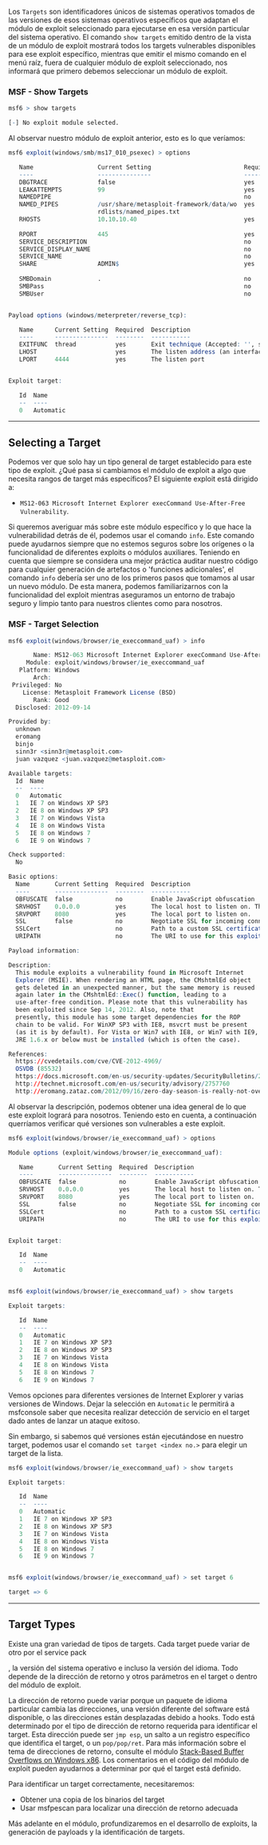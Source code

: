 Los `Targets` son identificadores únicos de sistemas operativos tomados de las versiones de esos sistemas operativos específicos que adaptan el módulo de exploit seleccionado para ejecutarse en esa versión particular del sistema operativo. El comando `show targets` emitido dentro de la vista de un módulo de exploit mostrará todos los targets vulnerables disponibles para ese exploit específico, mientras que emitir el mismo comando en el menú raíz, fuera de cualquier módulo de exploit seleccionado, nos informará que primero debemos seleccionar un módulo de exploit.

### MSF - Show Targets

```r
msf6 > show targets

[-] No exploit module selected.
```

Al observar nuestro módulo de exploit anterior, esto es lo que veríamos:

```r
msf6 exploit(windows/smb/ms17_010_psexec) > options

   Name                  Current Setting                          Required  Description
   ----                  ---------------                          --------  -----------
   DBGTRACE              false                                    yes       Show extra debug trace info
   LEAKATTEMPTS          99                                       yes       How many times to try to leak transaction
   NAMEDPIPE                                                      no        A named pipe that can be connected to (leave blank for auto)
   NAMED_PIPES           /usr/share/metasploit-framework/data/wo  yes       List of named pipes to check
                         rdlists/named_pipes.txt
   RHOSTS                10.10.10.40                              yes       The target host(s), see https://github.com/rapid7/metasploit-framework
                                                                            /wiki/Using-Metasploit
   RPORT                 445                                      yes       The Target port (TCP)
   SERVICE_DESCRIPTION                                            no        Service description to to be used on target for pretty listing
   SERVICE_DISPLAY_NAME                                           no        The service display name
   SERVICE_NAME                                                   no        The service name
   SHARE                 ADMIN$                                   yes       The share to connect to, can be an admin share (ADMIN$,C$,...) or a no
                                                                            rmal read/write folder share
   SMBDomain             .                                        no        The Windows domain to use for authentication
   SMBPass                                                        no        The password for the specified username
   SMBUser                                                        no        The username to authenticate as


Payload options (windows/meterpreter/reverse_tcp):

   Name      Current Setting  Required  Description
   ----      ---------------  --------  -----------
   EXITFUNC  thread           yes       Exit technique (Accepted: '', seh, thread, process, none)
   LHOST                      yes       The listen address (an interface may be specified)
   LPORT     4444             yes       The listen port


Exploit target:

   Id  Name
   --  ----
   0   Automatic
```

---

## Selecting a Target

Podemos ver que solo hay un tipo general de target establecido para este tipo de exploit. ¿Qué pasa si cambiamos el módulo de exploit a algo que necesita rangos de target más específicos? El siguiente exploit está dirigido a:

- `MS12-063 Microsoft Internet Explorer execCommand Use-After-Free Vulnerability`.

Si queremos averiguar más sobre este módulo específico y lo que hace la vulnerabilidad detrás de él, podemos usar el comando `info`. Este comando puede ayudarnos siempre que no estemos seguros sobre los orígenes o la funcionalidad de diferentes exploits o módulos auxiliares. Teniendo en cuenta que siempre se considera una mejor práctica auditar nuestro código para cualquier generación de artefactos o 'funciones adicionales', el comando `info` debería ser uno de los primeros pasos que tomamos al usar un nuevo módulo. De esta manera, podemos familiarizarnos con la funcionalidad del exploit mientras aseguramos un entorno de trabajo seguro y limpio tanto para nuestros clientes como para nosotros.

### MSF - Target Selection

```r
msf6 exploit(windows/browser/ie_execcommand_uaf) > info

       Name: MS12-063 Microsoft Internet Explorer execCommand Use-After-Free Vulnerability 
     Module: exploit/windows/browser/ie_execcommand_uaf
   Platform: Windows
       Arch: 
 Privileged: No
    License: Metasploit Framework License (BSD)
       Rank: Good
  Disclosed: 2012-09-14

Provided by:
  unknown
  eromang
  binjo
  sinn3r <sinn3r@metasploit.com>
  juan vazquez <juan.vazquez@metasploit.com>

Available targets:
  Id  Name
  --  ----
  0   Automatic
  1   IE 7 on Windows XP SP3
  2   IE 8 on Windows XP SP3
  3   IE 7 on Windows Vista
  4   IE 8 on Windows Vista
  5   IE 8 on Windows 7
  6   IE 9 on Windows 7

Check supported:
  No

Basic options:
  Name       Current Setting  Required  Description
  ----       ---------------  --------  -----------
  OBFUSCATE  false            no        Enable JavaScript obfuscation
  SRVHOST    0.0.0.0          yes       The local host to listen on. This must be an address on the local machine or 0.0.0.0
  SRVPORT    8080             yes       The local port to listen on.
  SSL        false            no        Negotiate SSL for incoming connections
  SSLCert                     no        Path to a custom SSL certificate (default is randomly generated)
  URIPATH                     no        The URI to use for this exploit (default is random)

Payload information:

Description:
  This module exploits a vulnerability found in Microsoft Internet 
  Explorer (MSIE). When rendering an HTML page, the CMshtmlEd object 
  gets deleted in an unexpected manner, but the same memory is reused 
  again later in the CMshtmlEd::Exec() function, leading to a 
  use-after-free condition. Please note that this vulnerability has 
  been exploited since Sep 14, 2012. Also, note that 
  presently, this module has some target dependencies for the ROP 
  chain to be valid. For WinXP SP3 with IE8, msvcrt must be present 
  (as it is by default). For Vista or Win7 with IE8, or Win7 with IE9, 
  JRE 1.6.x or below must be installed (which is often the case).

References:
  https://cvedetails.com/cve/CVE-2012-4969/
  OSVDB (85532)
  https://docs.microsoft.com/en-us/security-updates/SecurityBulletins/2012/MS12-063
  http://technet.microsoft.com/en-us/security/advisory/2757760
  http://eromang.zataz.com/2012/09/16/zero-day-season-is-really-not-over-yet/
```

Al observar la descripción, podemos obtener una idea general de lo que este exploit logrará para nosotros. Teniendo esto en cuenta, a continuación querríamos verificar qué versiones son vulnerables a este exploit.

```r
msf6 exploit(windows/browser/ie_execcommand_uaf) > options

Module options (exploit/windows/browser/ie_execcommand_uaf):

   Name       Current Setting  Required  Description
   ----       ---------------  --------  -----------
   OBFUSCATE  false            no        Enable JavaScript obfuscation
   SRVHOST    0.0.0.0          yes       The local host to listen on. This must be an address on the local machine or 0.0.0.0
   SRVPORT    8080             yes       The local port to listen on.
   SSL        false            no        Negotiate SSL for incoming connections
   SSLCert                     no        Path to a custom SSL certificate (default is randomly generated)
   URIPATH                     no        The URI to use for this exploit (default is random)


Exploit target:

   Id  Name
   --  ----
   0   Automatic


msf6 exploit(windows/browser/ie_execcommand_uaf) > show targets

Exploit targets:

   Id  Name
   --  ----
   0   Automatic
   1   IE 7 on Windows XP SP3
   2   IE 8 on Windows XP SP3
   3   IE 7 on Windows Vista
   4   IE 8 on Windows Vista
   5   IE 8 on Windows 7
   6   IE 9 on Windows 7
```

Vemos opciones para diferentes versiones de Internet Explorer y varias versiones de Windows. Dejar la selección en `Automatic` le permitirá a msfconsole saber que necesita realizar detección de servicio en el target dado antes de lanzar un ataque exitoso.

Sin embargo, si sabemos qué versiones están ejecutándose en nuestro target, podemos usar el comando `set target <index no.>` para elegir un target de la lista.

```r
msf6 exploit(windows/browser/ie_execcommand_uaf) > show targets

Exploit targets:

   Id  Name
   --  ----
   0   Automatic
   1   IE 7 on Windows XP SP3
   2   IE 8 on Windows XP SP3
   3   IE 7 on Windows Vista
   4   IE 8 on Windows Vista
   5   IE 8 on Windows 7
   6   IE 9 on Windows 7


msf6 exploit(windows/browser/ie_execcommand_uaf) > set target 6

target => 6
```

---

## Target Types

Existe una gran variedad de tipos de targets. Cada target puede variar de otro por el service pack

, la versión del sistema operativo e incluso la versión del idioma. Todo depende de la dirección de retorno y otros parámetros en el target o dentro del módulo de exploit.

La dirección de retorno puede variar porque un paquete de idioma particular cambia las direcciones, una versión diferente del software está disponible, o las direcciones están desplazadas debido a hooks. Todo está determinado por el tipo de dirección de retorno requerida para identificar el target. Esta dirección puede ser `jmp esp`, un salto a un registro específico que identifica el target, o un `pop/pop/ret`. Para más información sobre el tema de direcciones de retorno, consulte el módulo [Stack-Based Buffer Overflows on Windows x86](https://academy.hackthebox.com/module/89/section/931). Los comentarios en el código del módulo de exploit pueden ayudarnos a determinar por qué el target está definido.

Para identificar un target correctamente, necesitaremos:

- Obtener una copia de los binarios del target
- Usar msfpescan para localizar una dirección de retorno adecuada

Más adelante en el módulo, profundizaremos en el desarrollo de exploits, la generación de payloads y la identificación de targets.